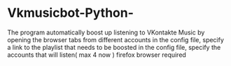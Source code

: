 # Vkmusicbot-Python-
The program automatically boost up listening to VKontakte Music by opening the browser tabs from different accounts
in the config file, specify a link to the playlist that needs to be boosted
in the config file, specify the accounts that will listen( max 4 now )
firefox browser required
